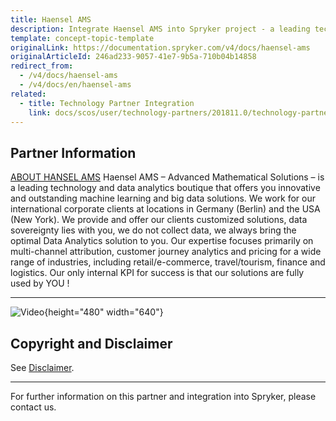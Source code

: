 ```yaml
---
title: Haensel AMS
description: Integrate Haensel AMS into Spryker project - a leading technology and data analytics service  that offers you innovative and outstanding machine learning and big data solutions.
template: concept-topic-template
originalLink: https://documentation.spryker.com/v4/docs/haensel-ams
originalArticleId: 246ad233-9057-41e7-9b5a-710b04b14858
redirect_from:
  - /v4/docs/haensel-ams
  - /v4/docs/en/haensel-ams
related:
  - title: Technology Partner Integration
    link: docs/scos/user/technology-partners/201811.0/technology-partner-integration.html
---
```


## Partner Information

[ABOUT HANSEL AMS](https://haensel-ams.com/)
Haensel AMS – Advanced Mathematical Solutions – is a leading technology and data analytics boutique that offers you innovative and outstanding machine learning and big data solutions. We work for our international corporate clients at locations in Germany (Berlin) and the USA (New York). We provide and offer our clients customized solutions, data sovereignty lies with you, we do not collect data, we always bring the optimal Data Analytics solution to you. Our expertise focuses primarily on multi-channel attribution, customer journey analytics and pricing for a wide range of industries, including retail/e-commerce, travel/tourism, finance and logistics.
Our only internal KPI for success is that our solutions are fully used by YOU !

---
![Video](https://www.youtube.com/watch?v=llikmseb4Z8){height="480" width="640"}

## Copyright and Disclaimer

See [Disclaimer](https://github.com/spryker/spryker-documentation).

---
For further information on this partner and integration into Spryker, please contact us.

<div class="hubspot-form js-hubspot-form" data-portal-id="2770802" data-form-id="163e11fb-e833-4638-86ae-a2ca4b929a41" id="hubspot-1"></div>

